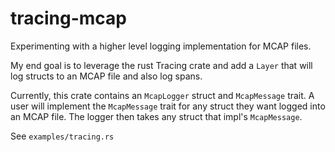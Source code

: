 # tracing-mcap

Experimenting with a higher level logging implementation for MCAP files.

My end goal is to leverage the rust Tracing crate and add a `Layer`
that will log structs to an MCAP file and also log spans.


Currently, this crate contains an `McapLogger` struct and
`McapMessage` trait. A user will implement the `McapMessage` trait for
any struct they want logged into an MCAP file. The logger then takes
any struct that impl's `McapMessage`.

See `examples/tracing.rs`


